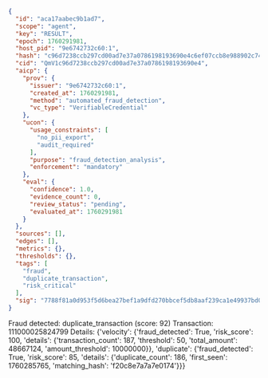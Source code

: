 ```json
{
  "id": "aca17aabec9b1ad7",
  "scope": "agent",
  "key": "RESULT",
  "epoch": 1760291981,
  "host_pid": "9e6742732c60:1",
  "hash": "c96d7238ccb297cd00ad7e37a0786198193690e4c6ef07ccb8e988902c74af71",
  "cid": "QmV1c96d7238ccb297cd00ad7e37a0786198193690e4",
  "aicp": {
    "prov": {
      "issuer": "9e6742732c60:1",
      "created_at": 1760291981,
      "method": "automated_fraud_detection",
      "vc_type": "VerifiableCredential"
    },
    "ucon": {
      "usage_constraints": [
        "no_pii_export",
        "audit_required"
      ],
      "purpose": "fraud_detection_analysis",
      "enforcement": "mandatory"
    },
    "eval": {
      "confidence": 1.0,
      "evidence_count": 0,
      "review_status": "pending",
      "evaluated_at": 1760291981
    }
  },
  "sources": [],
  "edges": [],
  "metrics": {},
  "thresholds": {},
  "tags": [
    "fraud",
    "duplicate_transaction",
    "risk_critical"
  ],
  "sig": "7788f81a0d953f5d6bea27bef1a9dfd270bbcef5db8aaf239ca1e49937bd0f59"
}
```

Fraud detected: duplicate_transaction (score: 92)
Transaction: 111000025824799
Details: {'velocity': {'fraud_detected': True, 'risk_score': 100, 'details': {'transaction_count': 187, 'threshold': 50, 'total_amount': 48667124, 'amount_threshold': 10000000}}, 'duplicate': {'fraud_detected': True, 'risk_score': 85, 'details': {'duplicate_count': 186, 'first_seen': 1760285765, 'matching_hash': 'f20c8e7a7a7e0174'}}}